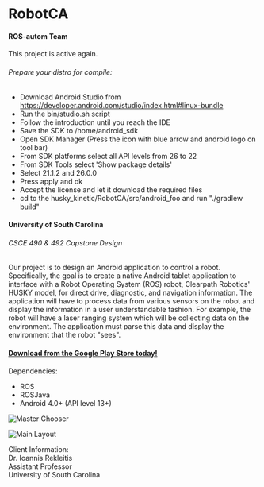 # RobotCA
#### ROS-autom Team

This project is active again.

###### Prepare your distro for compile:

+ Download Android Studio from https://developer.android.com/studio/index.html#linux-bundle
+ Run the bin/studio.sh script
+ Follow the introduction until you reach the IDE
+ Save the SDK to /home/android_sdk
+ Open SDK Manager (Press the icon with blue arrow and android logo on tool bar)
+ From SDK platforms select all API levels from 26 to 22
+ From SDK Tools select 'Show package details'
+ Select 21.1.2 and 26.0.0 
+ Press apply and ok
+ Accept the license and let it download the required files
+ cd to the husky_kinetic/RobotCA/src/android_foo and run "./gradlew build"

#### University of South Carolina  
###### CSCE 490 & 492 Capstone Design  

Our project is to design an Android application to control a robot. Specifically, the goal is to create a native Android tablet application to interface with a Robot Operating System (ROS) robot, Clearpath Robotics' HUSKY model, for direct drive, diagnostic, and navigation information. The application will have to process data from various sensors on the robot and display the information in a user understandable fashion. For example, the robot will have a laser ranging system which will be collecting data on the environment. The application must parse this data and display the environment that the robot "sees".

#### [Download from the Google Play Store today!](https://play.google.com/store/apps/details?id=com.robotca.ControlApp)

Dependencies:  
+ ROS
+ ROSJava
+ Android 4.0+ (API level 13+)

![Master Chooser](https://cloud.githubusercontent.com/assets/8508489/14839465/021d5f80-0bf9-11e6-9580-10fa54de7cfc.png) 

![Main Layout](https://cloud.githubusercontent.com/assets/8508489/14839460/0201419c-0bf9-11e6-82c9-8e51ce85d48c.png)  

Client Information:  
Dr. Ioannis Rekleitis  
Assistant Professor  
University of South Carolina  
